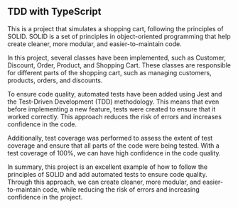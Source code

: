 ## TDD with TypeScript

This is a project that simulates a shopping cart, following the principles of SOLID. SOLID is a set of principles in object-oriented programming that help create cleaner, more modular, and easier-to-maintain code.

In this project, several classes have been implemented, such as Customer, Discount, Order, Product, and Shopping Cart. These classes are responsible for different parts of the shopping cart, such as managing customers, products, orders, and discounts.

To ensure code quality, automated tests have been added using Jest and the Test-Driven Development (TDD) methodology. This means that even before implementing a new feature, tests were created to ensure that it worked correctly. This approach reduces the risk of errors and increases confidence in the code.

Additionally, test coverage was performed to assess the extent of test coverage and ensure that all parts of the code were being tested. With a test coverage of 100%, we can have high confidence in the code quality.

In summary, this project is an excellent example of how to follow the principles of SOLID and add automated tests to ensure code quality. Through this approach, we can create cleaner, more modular, and easier-to-maintain code, while reducing the risk of errors and increasing confidence in the project.
